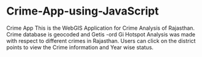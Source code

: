 # Crime-App-using-JavaScript
Crime App
This is the WebGIS Application for Crime Analysis of Rajasthan. Crime database is geocoded and Getis -ord Gi Hotspot Analysis was made with respect to different crimes in Rajasthan. Users can click on the district points to view the Crime information and Year wise status.
